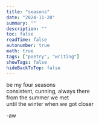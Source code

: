 ```yaml
---
title: "seasons"
date: "2024-11-28"
summary: ""
description: ""
toc: false
readTime: false
autonumber: true
math: true
tags: ["poetry", "writing"]
showTags: false
hideBackToTop: false
---
```


be my four seasons  
consistent, cunning, always there  
from the summer we met  
until the winter when we got closer  
  
-aw